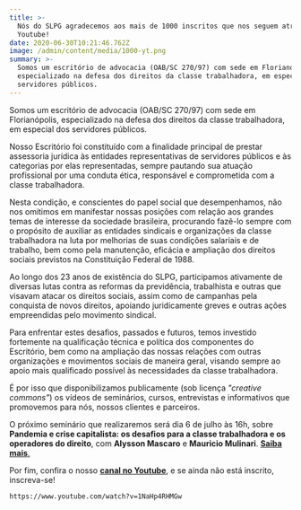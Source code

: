 ```yaml
---
title: >-
  Nós do SLPG agradecemos aos mais de 1000 inscritos que nos seguem através do
  Youtube!
date: 2020-06-30T10:21:46.762Z
image: /admin/content/media/1000-yt.png
summary: >-
  Somos um escritório de advocacia (OAB/SC 270/97) com sede em Florianópolis,
  especializado na defesa dos direitos da classe trabalhadora, em especial dos
  servidores públicos.
---
```

Somos um escritório de advocacia (OAB/SC 270/97) com sede em Florianópolis, especializado na defesa dos direitos da classe trabalhadora, em especial dos servidores públicos.

Nosso Escritório foi constituído com a finalidade principal de prestar assessoria jurídica às entidades representativas de servidores públicos e às categorias por elas representadas, sempre pautando sua atuação profissional por uma conduta ética, responsável e comprometida com a classe trabalhadora.

Nesta condição, e conscientes do papel social que desempenhamos, não nos omitimos em manifestar nossas posições com relação aos grandes temas de interesse da sociedade brasileira, procurando fazê-lo sempre com o propósito de auxiliar as entidades sindicais e organizações da classe trabalhadora na luta por melhorias de suas condições salariais e de trabalho, bem como pela manutenção, eficácia e ampliação dos direitos sociais previstos na Constituição Federal de 1988.

Ao longo dos 23 anos de existência do SLPG, participamos ativamente de diversas lutas contra as reformas da previdência, trabalhista e outras que visavam atacar os direitos sociais, assim como de campanhas pela conquista de novos direitos, apoiando juridicamente greves e outras ações empreendidas pelo movimento sindical.

Para enfrentar estes desafios, passados e futuros, temos investido fortemente na qualificação técnica e política dos componentes do Escritório, bem como na ampliação das nossas relações com outras organizações e movimentos sociais de maneira geral, visando sempre ao apoio mais qualificado possível às necessidades da classe trabalhadora.

É por isso que disponibilizamos publicamente (sob licença _"creative commons"_) os vídeos de seminários, cursos, entrevistas e informativos que promovemos para nós, nossos clientes e parceiros. 

O próximo seminário que realizaremos será dia 6 de julho às 16h, sobre **Pandemia e crise capitalista: os desafios para a classe trabalhadora e os operadores do direito**, com **Alysson Mascaro** e **Mauricio Mulinari**. [**Saiba mais**.](https://www.slpgadvogados.adv.br/noticias/semin%C3%A1rio-pandemia-e-crise-capitalista-os-desafios-para-a-classe-trabalhadora-e-os-operadores-do-direito/)

Por fim, confira o nosso [**canal no Youtube**](https://www.youtube.com/c/SLPGAdvogadosAssociados), e se ainda não está inscrito, inscreva-se!

```youtube
https://www.youtube.com/watch?v=1NaHp4RHMGw
```
